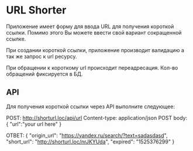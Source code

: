 # URL Shorter

Приложение имеет форму для ввода URL для получения короткой ссылки. Помимо этого Вы можете ввести свой вариант сокращенной ссылке. 

При создании короткой ссылки, приложение производит валидацию а так же запрос к url ресурсу.

При обращении к короткому url происходит переадресация. 
Кол-во обращений фиксируется в БД.

## API

Для получения короткой ссылки через API выполните следующее:

POST: http://shorturl.loc/api/url
Content-type: application/json
POST body:
{
	"url":"your url here"
}

ОТВЕТ:
{
  "origin_url": "https://yandex.ru/search/?text=sadasdasd",
  "short_url": "http://shorturl.loc/nrJKYUda",
  "expired": "1525376299"
}
